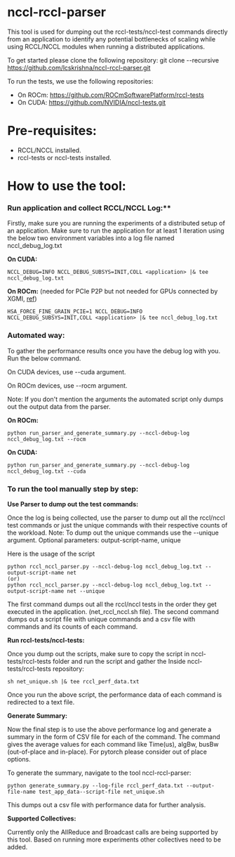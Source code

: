 # nccl-rccl-parser
This tool is used for dumping out the rccl-tests/nccl-test commands directly from an application to identify any potential bottlenecks of scaling while using RCCL/NCCL modules when running a distributed applications.

To get started please clone the following repository: 
git clone --recursive https://github.com/lcskrishna/nccl-rccl-parser.git

To run the tests, we use the following repositories:

* On ROCm: https://github.com/ROCmSoftwarePlatform/rccl-tests
* On CUDA: https://github.com/NVIDIA/nccl-tests.git

# Pre-requisites:
* RCCL/NCCL installed. 
* rccl-tests or nccl-tests installed.

# How to use the tool:

### Run application and collect RCCL/NCCL Log:**

Firstly, make sure you are running the experiments of a distributed setup of an application.
Make sure to run the application for at least 1 iteration using the below two environment variables into a log file named nccl_debug_log.txt

**On CUDA:**
```
NCCL_DEBUG=INFO NCCL_DEBUG_SUBSYS=INIT,COLL <application> |& tee nccl_debug_log.txt
```
**On ROCm:** (needed for PCIe P2P but not needed for GPUs connected by XGMI, [ref](https://github.com/ROCmSoftwarePlatform/rccl/issues/92#issuecomment-540696989))
```
HSA_FORCE_FINE_GRAIN_PCIE=1 NCCL_DEBUG=INFO NCCL_DEBUG_SUBSYS=INIT,COLL <application> |& tee nccl_debug_log.txt
```


### Automated way:

To gather the performance results once you have the debug log with you. Run the below command. 

On CUDA devices, use --cuda argument.

On ROCm devices, use --rocm argument.

Note: If you don't mention the arguments the automated script only dumps out the output data from the parser. 

**On ROCm:**

```
python run_parser_and_generate_summary.py --nccl-debug-log nccl_debug_log.txt --rocm
```

**On CUDA:**

```
python run_parser_and_generate_summary.py --nccl-debug-log nccl_debug_log.txt --cuda
```
### To run the tool manually step by step:

**Use Parser to dump out the test commands:**

Once the log is being collected, use the parser to dump out all the rccl/nccl test commands or just the unique commands with their respective counts of the workload.
Note: To dump out the unique commands use the --unique argument. 
Optional parameters: output-script-name, unique

Here is the usage of the script

```
python rccl_nccl_parser.py --nccl-debug-log nccl_debug_log.txt --output-script-name net
(or)
python rccl_nccl_parser.py --nccl-debug-log nccl_debug_log.txt --output-script-name net --unique
```

The first command dumps out all the rccl/nccl tests in the order they get executed in the application. (net_rccl_nccl.sh file).
The second command dumps out a script file with unique commands and a csv file with commands and its counts of each command. 

**Run rccl-tests/nccl-tests:**

Once you dump out the scripts, make sure to copy the script in nccl-tests/rccl-tests folder and run the script and gather the 
Inside nccl-tests/rccl-tests repository:

```sh net_unique.sh |& tee rccl_perf_data.txt```

Once you run the above script, the performance data of each command is redirected to a text file. 

**Generate Summary:**

Now the final step is to use the above performance log and generate a summary in the form of CSV file for each of the command. The command gives the average values for each command like Time(us), algBw, busBw (out-of-place and in-place). For pytorch please consider out of place options. 

To generate the summary, navigate to the tool nccl-rccl-parser:

```
python generate_summary.py --log-file rccl_perf_data.txt --output-file-name test_app_data--script-file net_unique.sh 
```
This dumps out a csv file with performance data for further analysis. 

**Supported Collectives:**

Currently only the AllReduce and Broadcast calls are being supported by this tool. Based on running more experiments other collectives need to be added. 
